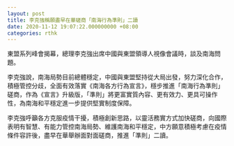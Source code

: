 ```yaml
---
layout: post
title: 李克強稱願盡早在華磋商「南海行為準則」二讀
date: 2020-11-12 19:07:22.000000000 +08:00
categories: rthk
---
```


東盟系列峰會揭幕，總理李克強出席中國與東盟領導人視像會議時，談及南海問題。

李克強說，南海局勢目前總體穩定，中國與東盟堅持從大局出發，努力深化合作，積極管控分歧，全面有效落實《南海各方行為宣言》，穩步推進「南海行為準則」磋商，作為《宣言》升級版，「準則」將更富實質內容、更有效力、更具可操作性，為南海和平穩定進一步提供堅實制度保障。

李克強呼籲各方克服疫情干擾，積極創新思路，以靈活務實方式加快磋商，向國際表明有智慧、有能力管控南海局勢、維護南海和平穩定，中方願意積極考慮在疫情條件容許後，盡早在華舉辦面對面磋商，推進「準則」二讀。
